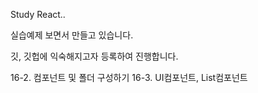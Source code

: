 Study React..

실습예제 보면서 만들고 있습니다.

깃, 깃헙에 익숙해지고자 등록하여 진행합니다.

16-2. 컴포넌트 및 폴더 구성하기
16-3. UI컴포넌트, List컴포넌트